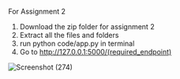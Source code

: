 For Assignment 2

1. Download the zip folder for assignment 2
2. Extract all the files and folders
3. run python code/app.py in terminal
4. Go to http://127.0.0.1:5000/(required_endpoint)

![Screenshot (274)](https://user-images.githubusercontent.com/98578568/179287101-f074926c-bd90-44ba-90b8-cf73a47d28db.png)
